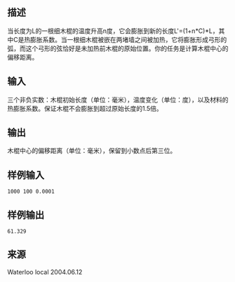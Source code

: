 ## 描述


当长度为L的一根细木棍的温度升高n度，它会膨胀到新的长度L'=(1+n*C)*L，其中C是热膨胀系数。当一根细木棍被嵌在两堵墙之间被加热，它将膨胀形成弓形的弧，而这个弓形的弦恰好是未加热前木棍的原始位置。你的任务是计算木棍中心的偏移距离。

## 输入


三个非负实数：木棍初始长度（单位：毫米），温度变化（单位：度），以及材料的热膨胀系数。保证木棍不会膨胀到超过原始长度的1.5倍。

## 输出


木棍中心的偏移距离（单位：毫米），保留到小数点后第三位。

## 样例输入


```
1000 100 0.0001
```


## 样例输出


```
61.329
```


## 来源


Waterloo local 2004.06.12


